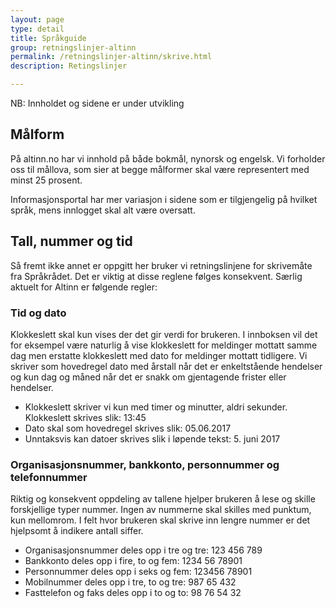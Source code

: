 ```yaml
---
layout: page
type: detail
title: Språkguide
group: retningslinjer-altinn
permalink: /retningslinjer-altinn/skrive.html
description: Retingslinjer

---
```


<div id="alert-no-arrow" class="a-message a-message-error a-message--arrow-off a-message--fullwidth mb-2 a-py-minus-1">
  NB: Innholdet og sidene er under utvikling
</div>

## Målform
På altinn.no har vi innhold på både bokmål, nynorsk og engelsk. Vi forholder oss til mållova, som sier at begge målformer skal være representert med minst 25 prosent.

Informasjonsportal har mer variasjon i sidene som er tilgjengelig på hvilket språk, mens innlogget skal alt være oversatt.

## Tall, nummer og tid
Så fremt ikke annet er oppgitt her bruker vi retningslinjene for skrivemåte fra Språkrådet. Det er viktig at disse reglene følges konsekvent. Særlig aktuelt for Altinn er følgende regler:

### Tid og dato
Klokkeslett skal kun vises der det gir verdi for brukeren. I innboksen vil det for eksempel være naturlig å vise klokkeslett for meldinger mottatt samme dag men erstatte klokkeslett med dato for meldinger mottatt tidligere. Vi skriver som hovedregel dato med årstall når det er enkeltstående hendelser og kun dag og måned når det er snakk om gjentagende frister eller hendelser.

- Klokkeslett skriver vi kun med timer og minutter, aldri sekunder. Klokkeslett skrives slik: 13:45
- Dato skal som hovedregel skrives slik: 05.06.2017
- Unntaksvis kan datoer skrives slik i løpende tekst: 5. juni 2017

### Organisasjonsnummer, bankkonto, personnummer og telefonnummer
Riktig og konsekvent oppdeling av tallene hjelper brukeren å lese og skille forskjellige typer nummer. Ingen av nummerne skal skilles med punktum, kun mellomrom. I felt hvor brukeren skal skrive inn lengre nummer er det hjelpsomt å indikere antall siffer.

- Organisasjonsnummer deles opp i tre og tre: 123 456 789
- Bankkonto deles opp i fire, to og fem: 1234 56 78901
- Personnummer deles opp i seks og fem: 123456 78901
- Mobilnummer deles opp i tre, to og tre: 987 65 432
- Fasttelefon og faks deles opp i to og to: 98 76 54 32
